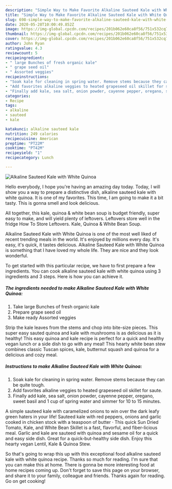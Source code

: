```yaml
---
description: "Simple Way to Make Favorite Alkaline Sauteed Kale with White Quinoa"
title: "Simple Way to Make Favorite Alkaline Sauteed Kale with White Quinoa"
slug: 698-simple-way-to-make-favorite-alkaline-sauteed-kale-with-white-quinoa
date: 2020-05-28T10:00:49.852Z
image: https://img-global.cpcdn.com/recipes/201b062e60ca8f56/751x532cq70/alkaline-sauteed-kale-with-white-quinoa-recipe-main-photo.jpg
thumbnail: https://img-global.cpcdn.com/recipes/201b062e60ca8f56/751x532cq70/alkaline-sauteed-kale-with-white-quinoa-recipe-main-photo.jpg
cover: https://img-global.cpcdn.com/recipes/201b062e60ca8f56/751x532cq70/alkaline-sauteed-kale-with-white-quinoa-recipe-main-photo.jpg
author: John Ryan
ratingvalue: 4.3
reviewcount: 5
recipeingredient:
- " large Bunches of fresh organic kale"
- " grape seed oil"
- " Assorted veggies"
recipeinstructions:
- "Soak kale for cleaning in spring water. Remove stems because they can be quite tough."
- "Add favorites alkaline veggies to heated grapeseed oil skillet for saute."
- "Finally add kale, sea salt, onion powder, cayenne pepper, oregano, sweet basil and 1 cup of spring water and simmer for 10 to 15 minutes."
categories:
- Recipe
tags:
- alkaline
- sauteed
- kale

katakunci: alkaline sauteed kale 
nutrition: 249 calories
recipecuisine: American
preptime: "PT22M"
cooktime: "PT42M"
recipeyield: "1"
recipecategory: Lunch

---
```



![Alkaline Sauteed Kale with White Quinoa](https://img-global.cpcdn.com/recipes/201b062e60ca8f56/751x532cq70/alkaline-sauteed-kale-with-white-quinoa-recipe-main-photo.jpg)

Hello everybody, I hope you're having an amazing day today. Today, I will show you a way to prepare a distinctive dish, alkaline sauteed kale with white quinoa. It is one of my favorites. This time, I am going to make it a bit tasty. This is gonna smell and look delicious.

All together, this kale, quinoa &amp; white bean soup is budget friendly, super easy to make, and will yield plenty of leftovers. Leftovers store well in the fridge How To Store Leftovers. Kale, Quinoa &amp; White Bean Soup.

Alkaline Sauteed Kale with White Quinoa is one of the most well liked of recent trending meals in the world. It's enjoyed by millions every day. It's easy, it's quick, it tastes delicious. Alkaline Sauteed Kale with White Quinoa is something that I have loved my whole life. They are nice and they look wonderful.


To get started with this particular recipe, we have to first prepare a few ingredients. You can cook alkaline sauteed kale with white quinoa using 3 ingredients and 3 steps. Here is how you can achieve it.

<!--inarticleads1-->

##### The ingredients needed to make Alkaline Sauteed Kale with White Quinoa:

1. Take  large Bunches of fresh organic kale
1. Prepare  grape seed oil
1. Make ready  Assorted veggies


Strip the kale leaves from the stems and chop into bite-size pieces. This super easy sauted quinoa and kale with mushrooms is as delicious as it is healthy! This easy quinoa and kale recipe is perfect for a quick and healthy vegan lunch or a side dish to go with any meal! This hearty white bean stew combines classic Tuscan spices, kale, butternut squash and quinoa for a delicious and cozy meal. 

<!--inarticleads2-->

##### Instructions to make Alkaline Sauteed Kale with White Quinoa:

1. Soak kale for cleaning in spring water. Remove stems because they can be quite tough.
1. Add favorites alkaline veggies to heated grapeseed oil skillet for saute.
1. Finally add kale, sea salt, onion powder, cayenne pepper, oregano, sweet basil and 1 cup of spring water and simmer for 10 to 15 minutes.


A simple sauteed kale with caramelized onions to win over the dark leafy green haters in your life! Sauteed kale with red peppers, onions and garlic cooked in chicken stock with a teaspoon of butter · This quick Sun Dried Tomato, Kale, and White Bean Skillet is a fast, flavorful, and fiber-licious meal. Garlic and kale are sauteed with quinoa and sesame oil for a quick and easy side dish. Great for a quick-but-healthy side dish. Enjoy this hearty vegan Lentil, Kale &amp; Quinoa Stew. 

So that's going to wrap this up with this exceptional food alkaline sauteed kale with white quinoa recipe. Thanks so much for reading. I'm sure that you can make this at home. There is gonna be more interesting food at home recipes coming up. Don't forget to save this page on your browser, and share it to your family, colleague and friends. Thanks again for reading. Go on get cooking!
